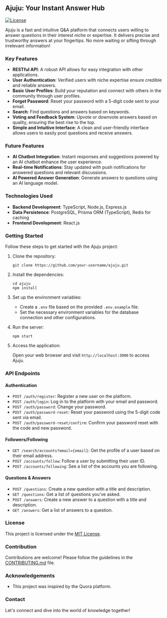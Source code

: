 ## Ajuju: Your Instant Answer Hub

[![License](https://img.shields.io/badge/License-MIT-blue.svg)](https://opensource.org/licenses/MIT)

Ajuju is a fast and intuitive Q&A platform that connects users willing to answer questions in their interest niche or expertise. It delivers precise and trustworthy answers at your fingertips. No more waiting or sifting through irrelevant information!

### Key Features

- **RESTful API**: A robust API allows for easy integration with other applications.
- **User Authentication**: Verified users with niche expertise ensure credible and reliable answers.
- **Basic User Profiles**: Build your reputation and connect with others in the community through user profiles.
- **Forget Password**: Reset your password with a 5-digit code sent to your email.
- **Search**: Find questions and answers based on keywords.
- **Voting and Feedback System**: Upvote or downvote answers based on quality, ensuring the best rise to the top.
- **Simple and Intuitive Interface**: A clean and user-friendly interface allows users to easily post questions and receive answers.


### Future Features

- **AI Chatbot Integration**: Instant responses and suggestions powered by an AI chatbot enhance the user experience.
- **Real-time Notifications**: Stay updated with push notifications for answered questions and relevant discussions.
- **AI Powered Answer Generation**: Generate answers to questions using an AI language model.


### Technologies Used

- **Backend Development**: TypeScript, Node.js, Express.js
- **Data Persistence**: PostgreSQL, Prisma ORM (TypeScript), Redis for caching
- **Frontend Development**: React.js

### Getting Started

Follow these steps to get started with the Ajuju project:

1. Clone the repository:

   ```
   git clone https://github.com/your-username/ajuju.git
   ```

2. Install the dependencies:

   ```
   cd ajuju
   npm install
   ```

3. Set up the environment variables:
   - Create a `.env` file based on the provided `.env.example` file.
   - Set the necessary environment variables for the database connection and other configurations.

4. Run the server:

   ```
   npm start
   ```

5. Access the application:

   Open your web browser and visit `http://localhost:3000` to access Ajuju.

### API Endpoints

#### Authentication

- `POST /auth/register`: Register a new user on the platform.
- `POST /auth/login`: Log in to the platform with your email and password.
- `POST /auth/password`: Change your password.
- `POST /auth/password-reset`: Reset your password using the 5-digit code sent via email.
- `POST /auth/password-reset/confirm`: Confirm your password reset with the code and new password.

#### Followers/Following

- `GET /search/accounts?email={email}`: Get the profile of a user based on their email address.
- `POST /accounts/follow`: Follow a user by submitting their user ID.
- `POST /accounts/following`: See a list of the accounts you are following.

#### Questions & Answers

- `POST /questions`: Create a new question with a title and description.
- `GET /questions`: Get a list of questions you've asked.
- `POST /answers`: Create a new answer to a question with a title and description.
- `GET /answers`: Get a list of answers to a question.

### License

This project is licensed under the [MIT License](https://opensource.org/licenses/MIT).

### Contribution

Contributions are welcome! Please follow the guidelines in the [CONTRIBUTING.md](./CONTRIBUTING.md) file.

### Acknowledgements

- This project was inspired by the Quora platform.

### Contact

Let's connect and dive into the world of knowledge together!